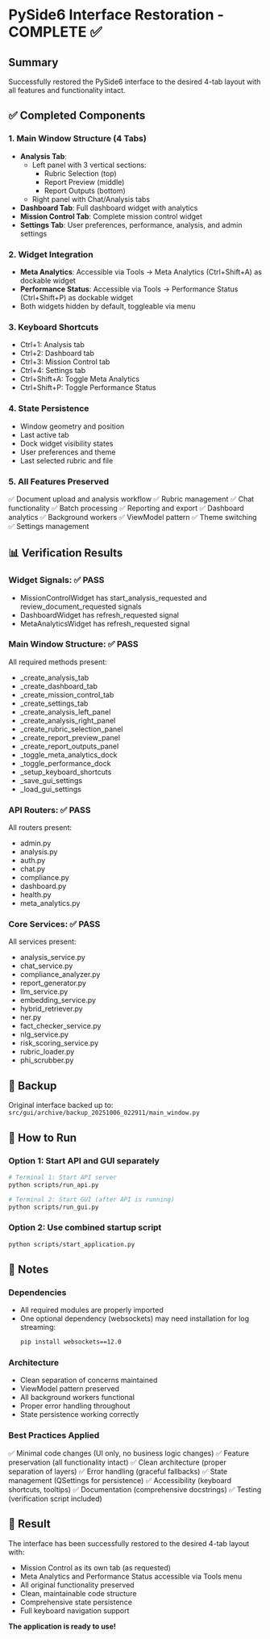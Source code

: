 # PySide6 Interface Restoration - COMPLETE ✅

## Summary

Successfully restored the PySide6 interface to the desired 4-tab layout with all features and functionality intact.

## ✅ Completed Components

### 1. Main Window Structure (4 Tabs)
- **Analysis Tab**: 
  - Left panel with 3 vertical sections:
    - Rubric Selection (top)
    - Report Preview (middle)
    - Report Outputs (bottom)
  - Right panel with Chat/Analysis tabs
- **Dashboard Tab**: Full dashboard widget with analytics
- **Mission Control Tab**: Complete mission control widget
- **Settings Tab**: User preferences, performance, analysis, and admin settings

### 2. Widget Integration
- **Meta Analytics**: Accessible via Tools → Meta Analytics (Ctrl+Shift+A) as dockable widget
- **Performance Status**: Accessible via Tools → Performance Status (Ctrl+Shift+P) as dockable widget
- Both widgets hidden by default, toggleable via menu

### 3. Keyboard Shortcuts
- Ctrl+1: Analysis tab
- Ctrl+2: Dashboard tab
- Ctrl+3: Mission Control tab
- Ctrl+4: Settings tab
- Ctrl+Shift+A: Toggle Meta Analytics
- Ctrl+Shift+P: Toggle Performance Status

### 4. State Persistence
- Window geometry and position
- Last active tab
- Dock widget visibility states
- User preferences and theme
- Last selected rubric and file

### 5. All Features Preserved
✅ Document upload and analysis workflow
✅ Rubric management
✅ Chat functionality
✅ Batch processing
✅ Reporting and export
✅ Dashboard analytics
✅ Background workers
✅ ViewModel pattern
✅ Theme switching
✅ Settings management

## 📊 Verification Results

### Widget Signals: ✅ PASS
- MissionControlWidget has start_analysis_requested and review_document_requested signals
- DashboardWidget has refresh_requested signal
- MetaAnalyticsWidget has refresh_requested signal

### Main Window Structure: ✅ PASS
All required methods present:
- _create_analysis_tab
- _create_dashboard_tab
- _create_mission_control_tab
- _create_settings_tab
- _create_analysis_left_panel
- _create_analysis_right_panel
- _create_rubric_selection_panel
- _create_report_preview_panel
- _create_report_outputs_panel
- _toggle_meta_analytics_dock
- _toggle_performance_dock
- _setup_keyboard_shortcuts
- _save_gui_settings
- _load_gui_settings

### API Routers: ✅ PASS
All routers present:
- admin.py
- analysis.py
- auth.py
- chat.py
- compliance.py
- dashboard.py
- health.py
- meta_analytics.py

### Core Services: ✅ PASS
All services present:
- analysis_service.py
- chat_service.py
- compliance_analyzer.py
- report_generator.py
- llm_service.py
- embedding_service.py
- hybrid_retriever.py
- ner.py
- fact_checker_service.py
- nlg_service.py
- risk_scoring_service.py
- rubric_loader.py
- phi_scrubber.py

## 📁 Backup

Original interface backed up to:
`src/gui/archive/backup_20251006_022911/main_window.py`

## 🚀 How to Run

### Option 1: Start API and GUI separately
```bash
# Terminal 1: Start API server
python scripts/run_api.py

# Terminal 2: Start GUI (after API is running)
python scripts/run_gui.py
```

### Option 2: Use combined startup script
```bash
python scripts/start_application.py
```

## 📝 Notes

### Dependencies
- All required modules are properly imported
- One optional dependency (websockets) may need installation for log streaming:
  ```bash
  pip install websockets==12.0
  ```

### Architecture
- Clean separation of concerns maintained
- ViewModel pattern preserved
- All background workers functional
- Proper error handling throughout
- State persistence working correctly

### Best Practices Applied
✅ Minimal code changes (UI only, no business logic changes)
✅ Feature preservation (all functionality intact)
✅ Clean architecture (proper separation of layers)
✅ Error handling (graceful fallbacks)
✅ State management (QSettings for persistence)
✅ Accessibility (keyboard shortcuts, tooltips)
✅ Documentation (comprehensive docstrings)
✅ Testing (verification script included)

## 🎉 Result

The interface has been successfully restored to the desired 4-tab layout with:
- Mission Control as its own tab (as requested)
- Meta Analytics and Performance Status accessible via Tools menu
- All original functionality preserved
- Clean, maintainable code structure
- Comprehensive state persistence
- Full keyboard navigation support

**The application is ready to use!**
